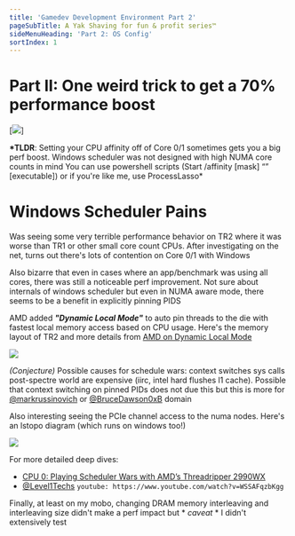 ```yaml
---
title: 'Gamedev Development Environment Part 2'
pageSubTitle: A Yak Shaving for fun & profit series™
sideMenuHeading: 'Part 2: OS Config'
sortIndex: 1
---
```


# Part II: One weird trick to get a 70% performance boost

[![](https://pbs.twimg.com/media/DuuPHAbV4AAW5V0.jpg)]

**\*TLDR**: Setting your CPU affinity off of Core 0/1 sometimes gets you a big perf boost. Windows scheduler was not designed with high NUMA core counts in mind
You can use powershell scripts (Start /affinity [mask] “” [executable]) or if you're like me, use ProcessLasso\*

# Windows Scheduler Pains

Was seeing some very terrible performance behavior on TR2 where it was worse than TR1 or other small core count CPUs. After investigating on the net, turns out there's lots of contention on Core 0/1 with Windows

Also bizarre that even in cases where an app/benchmark was using all cores, there was still a noticeable perf improvement. Not sure about internals of windows scheduler but even in NUMA aware mode, there seems to be a benefit in explicitly pinning PIDS

AMD added **_"Dynamic Local Mode"_** to auto pin threads to the die with fastest local memory access based on CPU usage. Here's the memory layout of TR2 and more details from [AMD on Dynamic Local Mode](https://community.amd.com/community/gaming/blog/2018/10/05/previewing-dynamic-local-mode-for-the-amd-ryzen-threadripper-wx-series-processors)

[![](https://pbs.twimg.com/media/DuuS6WaVYAIcBJk.jpg)](https://pbs.twimg.com/media/DuuS6WaVYAIcBJk.jpg)

_(Conjecture)_ Possible causes for schedule wars: context switches sys calls post-spectre world are expensive (iirc, intel hard flushes l1 cache). Possible that context switching on pinned PIDs does not due this but this is more for [@markrussinovich](https://twitter.com/markrussinovich) or [@BruceDawson0xB](https://twitter.com/BruceDawson0xB) domain

Also interesting seeing the PCIe channel access to the numa nodes. Here's an lstopo diagram (which runs on windows too!)

![](https://pbs.twimg.com/media/DuuTwiYVYAAFH-R.jpg)

For more detailed deep dives:

- [CPU 0: Playing Scheduler Wars with AMD’s Threadripper 2990WX](https://www.anandtech.com/show/13446/the-quiz-on-cpu-0-playing-scheduler-wars-with-amds-threadripper-2990wx)
- [@Level1Techs](https://twitter.com/Level1Techs) `youtube: https://www.youtube.com/watch?v=WSSAFqzbKgg`

Finally, at least on my mobo, changing DRAM memory interleaving and interleaving size didn't make a perf impact but \* _caveat_ \* I didn't extensively test
